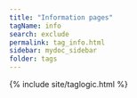 ```yaml
---
title: "Information pages"
tagName: info
search: exclude
permalink: tag_info.html
sidebar: mydoc_sidebar
folder: tags
---
```

{% include site/taglogic.html %}
